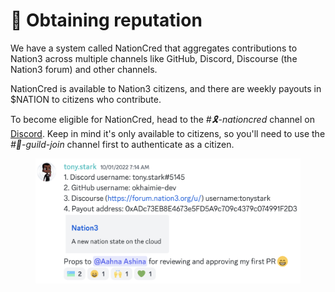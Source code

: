 # 🎇 Obtaining reputation

We have a system called NationCred that aggregates contributions to Nation3 across multiple channels like GitHub, Discord, Discourse (the Nation3 forum) and other channels.

NationCred is available to Nation3 citizens, and there are weekly payouts in $NATION to citizens who contribute.

To become eligible for NationCred, head to the _#🎗-nationcred_ channel on [Discord](https://n3.gg/discord). Keep in mind it's only available to citizens, so you'll need to use the _#🤖-guild-join_ channel first to authenticate as a citizen.

<figure><img src="../.gitbook/assets/Screenshot 2023-01-13 at 3.27.41 PM.png" alt=""><figcaption></figcaption></figure>
